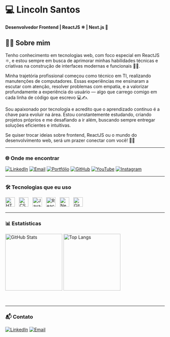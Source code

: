 # 💻 Lincoln Santos

**Desenvolvedor Frontend | ReactJS ⚛️ | Next.js 🚀**

## 👨‍💻 Sobre mim

Tenho conhecimento em tecnologias web, com foco especial em ReactJS ⚛️, e estou sempre em busca de aprimorar minhas habilidades técnicas e criativas na construção de interfaces modernas e funcionais 🎨💡.

Minha trajetória profissional começou como técnico em TI, realizando manutenções de computadores. Essas experiências me ensinaram a escutar com atenção, resolver problemas com empatia, e a valorizar profundamente a experiência do usuário — algo que carrego comigo em cada linha de código que escrevo 💻✍️.

Sou apaixonado por tecnologia e acredito que o aprendizado contínuo é a chave para evoluir na área. Estou constantemente estudando, criando projetos próprios e me desafiando a ir além, buscando sempre entregar soluções eficientes e intuitivas.

Se quiser trocar ideias sobre frontend, ReactJS ou o mundo do desenvolvimento web, será um prazer conectar com você! 🤝🌐

---

### 🌐 Onde me encontrar

<div align="left">

[![LinkedIn](https://img.shields.io/badge/-LinkedIn-0A66C2?style=for-the-badge&logo=linkedin&logoColor=white)](https://www.linkedin.com/in/lincoln-berto/)
[![Email](https://img.shields.io/badge/-Email-D14836?style=for-the-badge&logo=gmail&logoColor=white)](mailto:lincoln.santospro@gmail.com)
[![Portfólio](https://img.shields.io/badge/-Portfólio-24292e?style=for-the-badge&logo=vercel&logoColor=white)](https://berto-links.vercel.app)
[![GitHub](https://img.shields.io/badge/-GitHub-181717?style=for-the-badge&logo=github&logoColor=white)](https://github.com/eilincoln)
[![YouTube](https://img.shields.io/badge/-YouTube-FF0000?style=for-the-badge&logo=youtube&logoColor=white)](https://youtube.com/@eilincoln)
[![Instagram](https://img.shields.io/badge/-Instagram-E4405F?style=for-the-badge&logo=instagram&logoColor=white)](https://instagram.com/eilincoln)

</div>

---

### 🛠️ Tecnologias que eu uso

<div>
<img 
    align="left" 
    alt="HTML"
    title="HTML" 
    width="30px" 
    style="padding-right: 10px;" 
    src="https://cdn.jsdelivr.net/gh/devicons/devicon@latest/icons/html5/html5-original.svg" 
/>
<img 
    align="left" 
    alt="CSS" 
    title="CSS"
    width="30px" 
    style="padding-right: 10px;" 
    src="https://cdn.jsdelivr.net/gh/devicons/devicon@latest/icons/css3/css3-original.svg" 
/>
<img 
    align="left" 
    alt="JavaScript" 
    title="JavaScript"
    width="30px" 
    style="padding-right: 10px;" 
    src="https://cdn.jsdelivr.net/gh/devicons/devicon@latest/icons/javascript/javascript-original.svg" 
/>

<img 
    align="left" 
    alt="React"
    title="React" 
    width="30px" 
    style="padding-right: 10px;" 
    src="https://cdn.jsdelivr.net/gh/devicons/devicon@latest/icons/react/react-original.svg" 
/>
<img 
    align="left" 
    alt="Next.js" 
    title="Next.js"
    width="30px" 
    style="padding-right: 10px;" 
    src="https://cdn.jsdelivr.net/gh/devicons/devicon@latest/icons/nextjs/nextjs-original.svg" 
/>
<img 
    align="left" 
    alt="Git" 
    title="Git"
    width="30px" 
    style="padding-right: 10px;" 
    src="https://cdn.jsdelivr.net/gh/devicons/devicon@latest/icons/git/git-original.svg" 
/>

</div>

<br/>
<br/>

---

### 📊 Estatísticas

<p>
  <img 
    alt="GitHub Stats" 
    height="180" 
    src="https://github-readme-stats.vercel.app/api?username=eilincoln&show_icons=true&theme=github_dark&include_all_commits=true&locale=pt-br" 
  />
  <img 
    alt="Top Langs" 
    height="180" 
    src="https://github-readme-stats.vercel.app/api/top-langs/?username=eilincoln&theme=github_dark&layout=compact&custom_title=Tecnologias&langs_count=9" 
  />
</p>

<br/>

---

### 📬 Contato

[![LinkedIn](https://img.shields.io/badge/-LinkedIn-0A66C2?style=for-the-badge&logo=linkedin&logoColor=white)](https://www.linkedin.com/in/lincoln-berto/)
[![Email](https://img.shields.io/badge/-Email-D14836?style=for-the-badge&logo=gmail&logoColor=white)](mailto:lincoln.santospro@gmail.com)

</p>

